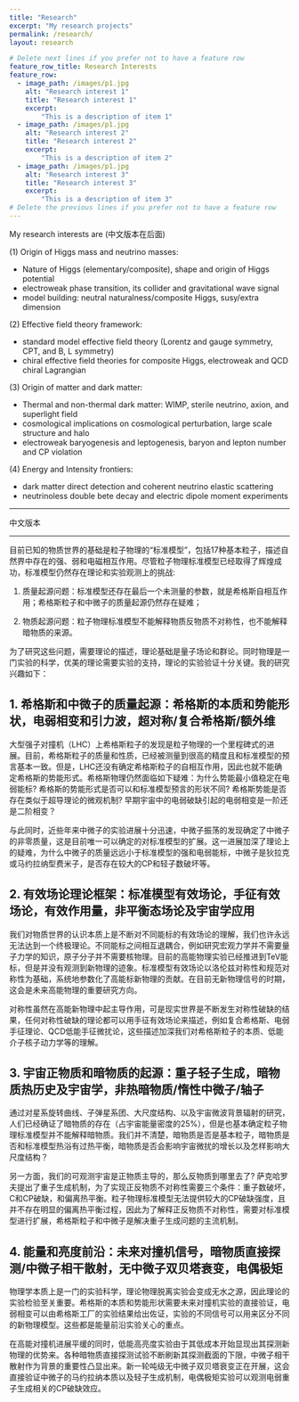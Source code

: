 ```yaml
---
title: "Research"
excerpt: "My research projects"
permalink: /research/
layout: research

# Delete next lines if you prefer not to have a feature row
feature_row_title: Research Interests
feature_row:
  - image_path: /images/p1.jpg
    alt: "Research interest 1"
    title: "Research interest 1"
    excerpt:
        "This is a description of item 1"
  - image_path: /images/p1.jpg
    alt: "Research interest 2"
    title: "Research interest 2"
    excerpt:
        "This is a description of item 2"
  - image_path: /images/p1.jpg
    alt: "Research interest 3"
    title: "Research interest 3"
    excerpt:
        "This is a description of item 3"
# Delete the previous lines if you prefer not to have a feature row
---
```



My research interests are (中文版本在后面)

(1) Origin of Higgs mass and neutrino masses:

* Nature of Higgs (elementary/composite), shape and origin of Higgs potential
* electroweak phase transition, its collider and gravitational wave signal
* model building: neutral naturalness/composite Higgs, susy/extra dimension


(2) Effective field theory framework:

* standard model effective field theory (Lorentz and gauge symmetry, CPT, and B, L symmetry)
* chiral effective field theories for composite Higgs, electroweak and QCD chiral Lagrangian

(3) Origin of matter and dark matter:

* Thermal and non-thermal dark matter: WIMP, sterile neutrino, axion, and superlight field
* cosmological implications on cosmological perturbation, large scale structure and halo
* electroweak baryogenesis and leptogenesis, baryon and lepton number and CP violation

(4) Energy and Intensity frontiers:

* dark matter direct detection and coherent neutrino elastic scattering
* neutrinoless double bete decay and electric dipole moment experiments






-----------------

中文版本

-----------------

目前已知的物质世界的基础是粒子物理的“标准模型”，包括17种基本粒子，描述自然界中存在的强、弱和电磁相互作用。尽管粒子物理标准模型已经取得了辉煌成功，标准模型仍然存在理论和实验观测上的挑战:

1. 质量起源问题：标准模型还存在最后一个未测量的参数，就是希格斯自相互作用；希格斯粒子和中微子的质量起源仍然存在疑难；

2. 物质起源问题：粒子物理标准模型不能解释物质反物质不对称性，也不能解释暗物质的来源。

为了研究这些问题，需要理论的描述，理论基础是量子场论和群论。同时物理是一门实验的科学，优美的理论需要实验的支持，理论的实验验证十分关键。我的研究兴趣如下：

## 1. 希格斯和中微子的质量起源：希格斯的本质和势能形状，电弱相变和引力波，超对称/复合希格斯/额外维

大型强子对撞机（LHC）上希格斯粒子的发现是粒子物理的一个里程碑式的进展。目前，希格斯粒子的质量和性质，已经被测量到很高的精度且和标准模型的预言基本一致。但是，LHC还没有确定希格斯粒子的自相互作用，因此也就不能确定希格斯的势能形式。希格斯物理仍然面临如下疑难：为什么势能最小值稳定在电弱能标?  希格斯的势能形式是否可以和标准模型预言的形状不同?  希格斯势能是否存在类似于超导理论的微观机制?  早期宇宙中的电弱破缺引起的电弱相变是一阶还是二阶相变？

与此同时，近些年来中微子的实验进展十分迅速，中微子振荡的发现确定了中微子的非零质量，这是目前唯一可以确定的对标准模型的扩展。这一进展加深了理论上的疑难，为什么中微子的质量远远小于标准模型的强和电弱能标，中微子是狄拉克或马约拉纳型费米子，是否存在较大的CP和轻子数破坏等。

## 2. 有效场论理论框架：标准模型有效场论，手征有效场论，有效作用量，非平衡态场论及宇宙学应用

我们对物质世界的认识本质上是不断对不同能标的有效场论的理解，我们也许永远无法达到一个终极理论。不同能标之间相互退耦合，例如研究宏观力学并不需要量子力学的知识，原子分子并不需要核物理。目前的高能物理实验已经推进到TeV能标，但是并没有观测到新物理的迹象。标准模型有效场论以洛伦兹对称性和规范对称性为基础，系统地参数化了高能标新物理的贡献。在目前无新物理信号的时期，这会是未来高能物理的重要研究方向。

对称性虽然在高能新物理中起主导作用，可是现实世界是不断发生对称性破缺的结果，任何对称性破缺的理论都可以用手征有效场论来描述，例如复合希格斯、电弱手征理论、QCD低能手征微扰论，这些描述加深我们对希格斯粒子的本质、低能介子核子动力学等的理解。

## 3. 宇宙正物质和暗物质的起源：重子轻子生成，暗物质热历史及宇宙学，非热暗物质/惰性中微子/轴子

通过对星系旋转曲线、子弹星系团、大尺度结构、以及宇宙微波背景辐射的研究，人们已经确证了暗物质的存在（占宇宙能量密度的25%），但是也基本确定粒子物理标准模型并不能解释暗物质。我们并不清楚，暗物质是否是基本粒子，暗物质是否和标准模型热浴有过热平衡，暗物质是否会影响宇宙微扰的增长以及怎样影响大尺度结构？

另一方面，我们的可观测宇宙是正物质主导的，那么反物质到哪里去了? 萨克哈罗夫提出了重子生成机制，为了实现正反物质不对称性需要三个条件：重子数破坏，C和CP破缺，和偏离热平衡。粒子物理标准模型无法提供较大的CP破缺强度，且并不存在明显的偏离热平衡过程，因此为了解释正反物质不对称性，需要对标准模型进行扩展，希格斯粒子和中微子是解决重子生成问题的主流机制。

## 4. 能量和亮度前沿：未来对撞机信号，暗物质直接探测/中微子相干散射，无中微子双贝塔衰变，电偶极矩

物理学本质上是一门的实验科学，理论物理脱离实验会变成无水之源，因此理论的实验检验至关重要。希格斯的本质和势能形状需要未来对撞机实验的直接验证，电弱相变可以由希格斯工厂的实验结果给出佐证，实验的不同信号可以用来区分不同的新物理模型。这些都是能量前沿实验关心的重点。

在高能对撞机进展平缓的同时，低能高亮度实验由于其低成本开始显现出其探测新物理的优势来。各种暗物质直接探测试验不断刷新其探测截面的下限，中微子相干散射作为背景的重要性凸显出来。新一轮吨级无中微子双贝塔衰变正在开展，这会直接验证中微子的马约拉纳本质以及轻子生成机制，电偶极矩实验可以观测电弱重子生成相关的CP破缺效应。


<!-- Delete next line if you prefer not to have a feature row. -->
<!--{% if page.feature_row %}-->
<!--  {% include feature_row %} -->
<!-- {% endif %} -->
<!-- Delete previous lines if you prefer not to have a feature row. -->
